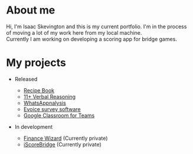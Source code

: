 # About me
Hi, I'm Isaac Skevington and this is my current portfolio.
I'm in the process of moving a lot of my work here from my local machine.  
Currently I am working on developing a scoring app for bridge games.  

# My projects
* Released
  * [Recipe Book](https://github.com/IsaacSkevington/RecipeBook)
  * [11+ Verbal Reasoning](https://github.com/IsaacSkevington/11-Verbal-Reasoning)
  * [WhatsAppnalysis](https://github.com/IsaacSkevington/WhatsAppnalysis)
  * [Evoice survey software](https://github.com/IsaacSkevington/eVoice)
  * [Google Classroom for Teams](https://github.com/IsaacSkevington/GClassForTeams)

* In development  
  * [Finance Wizard](https://github.com/IsaacSkevington/FinanceWizard) (Currently private)
  * [iScoreBridge](https://github.com/IsaacSkevington/iScoreBridge) (Currently private)
  


